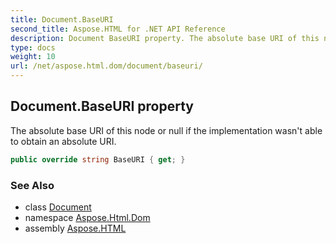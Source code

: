 ```yaml
---
title: Document.BaseURI
second_title: Aspose.HTML for .NET API Reference
description: Document BaseURI property. The absolute base URI of this node or null if the implementation wasnt able to obtain an absolute URI
type: docs
weight: 10
url: /net/aspose.html.dom/document/baseuri/
---
```

## Document.BaseURI property

The absolute base URI of this node or null if the implementation wasn't able to obtain an absolute URI.

```csharp
public override string BaseURI { get; }
```

### See Also

* class [Document](../)
* namespace [Aspose.Html.Dom](../../../aspose.html.dom/)
* assembly [Aspose.HTML](../../../)
